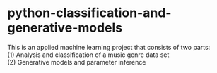 # python-classification-and-generative-models  
This is an applied machine learning project that consists of two parts:  
(1) Analysis and classification of a music genre data set  
(2) Generative models and parameter inference  

